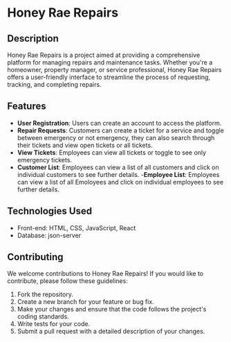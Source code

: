 # Honey Rae Repairs

## Description
Honey Rae Repairs is a project aimed at providing a comprehensive platform for managing repairs and maintenance tasks. Whether you're a homeowner, property manager, or service professional, Honey Rae Repairs offers a user-friendly interface to streamline the process of requesting, tracking, and completing repairs.

## Features
- **User Registration**: Users can create an account to access the platform.
- **Repair Requests**: Customers can create a ticket for a service and toggle between emergency or not emergency, they can also search through their tickets and view open tickets or all tickets.
- **View Tickets**: Employees can view all tickets or toggle to see only emergency tickets.
- **Customer List**: Employees can view a list of all customers and click on individual customers to see further details.
-**Employee List**: Employees can view a list of all Emoloyees and click on individual employees to see further details.

## Technologies Used
- Front-end: HTML, CSS, JavaScript, React
- Database: json-server

## Contributing
We welcome contributions to Honey Rae Repairs! If you would like to contribute, please follow these guidelines:

1. Fork the repository.
2. Create a new branch for your feature or bug fix.
3. Make your changes and ensure that the code follows the project's coding standards.
4. Write tests for your code.
5. Submit a pull request with a detailed description of your changes.

